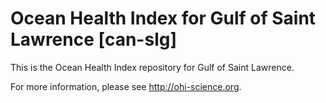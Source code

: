# Ocean Health Index for Gulf of Saint Lawrence [can-slg]

This is the Ocean Health Index repository for Gulf of Saint Lawrence. 

For more information, please see http://ohi-science.org.

